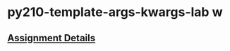# py210-template-args-kwargs-lab w

## [Assignment Details](https://uwpce-pythoncert.github.io/ProgrammingInPython/exercises/args_kwargs_lab.html#args-and-kwargs-lab)
